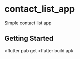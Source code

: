# contact_list_app

Simple contact list app

## Getting Started

&#62;flutter pub get
&#62;flutter build apk
